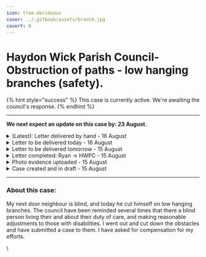 ```yaml
---
icon: tree-deciduous
cover: ../.gitbook/assets/branch.jpg
coverY: 0
---
```


# Haydon Wick Parish Council- Obstruction of paths - low hanging branches (safety).



{% hint style="success" %}
This case is currently active. We're awaiting the council's response.
{% endhint %}

***

**We next expect an update on this case by: 23 August.**

<details>

<summary>(Latest): Letter delivered by hand - 16 August</summary>

**Latest update (16th) -> letter hand delivered to Haydon Wick Parish Council Offices. I'm now awaiting their reply. As it was submitted on a Friday, there could be delays due to the weekend. I expect it to be looked at on Monday. The next follow up is the 23 August.**

</details>

<details>

<summary>Letter to be delivered today - 16 August</summary>

16/08/24 -> Letter to be hand delivered to Haydon Wick Parish Council **today**. Once it's been delivered, you'll see it here as latest update.&#x20;

</details>

<details>

<summary>Letter to be delivered tomorrow - 15 August</summary>

We're delivering the letter tomorrow.&#x20;

</details>

<details>

<summary>Letter completed: Ryan -> HWPC - 15 August</summary>

Re: Obstruction of paths by hanging and low-level branches – causing safety hazards.\
\
\
To whom this may concern,\
\
I am writing to request an improvement in service quality relating to the maintenance of hanging branches and low level shrubs around Haydon Wick Parish Council’s governing area, specifically between Gaynor Close and Tescos.\
\
Over the last year, members of the public have reported obstructions to the paths due to low hanging branches and overgrown shrubs/brambles, that not only limit walking space, but also cause hazards for those walking on them (therefore infringing on their rights to enjoy and use the paths). My neighbour is blind, and today a low hanging branch took his glasses off his face and left him with scratches across his head. This isn’t the first time this has happened, as he has already been cutting his legs on brambles that were sticking out above the path. If I wasn’t there at that specific time, he might have hurt himself badly (most likely requiring medical attention).\
\
After countless reports of this, I am now fed up with the lack of maintenance that is shown regarding this. This evening, I went out for two hours and cut back all the shrubs/brambles that were obstructing the path and causing massive safety hazards. See pictures attached. I ask that you reimburse me for the time spent.\
\
Not only is it a health and safety hazard, but you are also violating the Highways Act of 1980, specifically Section 130. These sections require local councils and parish’s to “protect the Public’s right to use these paths and protect their enjoyment”. Overgrown shrubs and branches are affecting my neighbour’s abilities to use the path  as it runs the risk of injury.\
\
In addition, the Equality Act of 2010 imposes a duty for you to make reasonable adjustments for people with disabilities (“The second requirement is a requirement, where a physical feature puts a disabled person at a substantial disadvantage in relation to a relevant matter in comparison with persons who are not disabled, to take such steps as it is reasonable to have to take to avoid the disadvantage.”). In this situation, you are required to:\
\
“(a) remove the physical feature in question,

(b) altering it, or

(c) providing a reasonable means of avoiding it.” – which there is none

\
Please note that if you fail to remove these obstacles in future or conduct checks (starting today) around your area looking for obstacles and they cause injury to me or my neighbour, I will seek legal action against you for the damages that arise from you not conducting your due diligence. In addition, if you fail to provide me with a reasonable conclusion to this case in a prompt manner, I will forward this complaint to:\
\
(a) – the Chairman of Swindon Borough Council (Jim Robbins),\
(b) – the LGO (Local Government and Social Care Ombudsman).\
\
\
\
I look forward to your prompt response to this matter.\
\
Yours sincerely,\
\
\
RI (not shown - case officer)\
\
\
\


</details>

<details>

<summary>Photo evidence uploaded - 15 August</summary>

<img src="../.gitbook/assets/evidence.png" alt="" data-size="original"> click on the image if it's too small

</details>

<details>

<summary>Case created and in draft - 15 August</summary>

Original Text (15th) -> my next door neighbour is blind, and today he cut himself on low hanging branches. The council have been reminded several times that there a blind person living their and about their duty of care, and making reasonable adjustments to those with disabilities. I went out and cut down the obstacles and have submitted a case to them.

</details>

***

### About this case:

My next door neighbour is blind, and today he cut himself on low hanging branches. The council have been reminded several times that there a blind person living their and about their duty of care, and making reasonable adjustments to those with disabilities. I went out and cut down the obstacles and have submitted a case to them. I have asked for compensation for my efforts.

\


